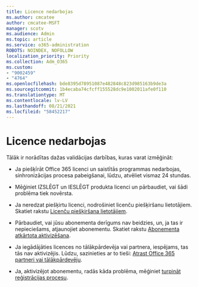 ```yaml
---
title: Licence nedarbojas
ms.author: cmcatee
author: cmcatee-MSFT
manager: scotv
ms.audience: Admin
ms.topic: article
ms.service: o365-administration
ROBOTS: NOINDEX, NOFOLLOW
localization_priority: Priority
ms.collection: Adm_O365
ms.custom:
- "9002459"
- "4764"
ms.openlocfilehash: bde8395d78951087e482848c823d985163b9de3a
ms.sourcegitcommit: 1b4ecaba74cfcff155528dc9e1002011afe0f110
ms.translationtype: MT
ms.contentlocale: lv-LV
ms.lasthandoff: 08/21/2021
ms.locfileid: "58452217"
---
```

# <a name="license-not-working"></a>Licence nedarbojas

Tālāk ir norādītas dažas validācijas darbības, kuras varat izmēģināt:

- Ja piešķīrāt Office 365 licenci un saistītās programmas nedarbojas, sinhronizācijas procesa pabeigšanai, lūdzu, atvēliet vismaz 24 stundas. 

- Mēģiniet IZSLĒGT un IESLĒGT produkta licenci un pārbaudiet, vai šādi problēma tiek novērsta. 

- Ja neredzat piešķirtu licenci, nodrošiniet licenču piešķiršanu lietotājiem. Skatiet rakstu [Licenču piešķiršana lietotājiem](https://docs.microsoft.com/microsoft-365/admin/manage/assign-licenses-to-users?view=o365-worldwide).

- Pārbaudiet, vai jūsu abonementa derīgums nav beidzies, un, ja tas ir nepieciešams, atjaunojiet abonementu. Skatiet rakstu [Abonementa atkārtota aktivizēšana](https://docs.microsoft.com/alchemyinsights/reactivate-your-subscription). 

- Ja iegādājāties licences no tālākpārdevēja vai partnera, iespējams, tas tās nav aktivizējis. Lūdzu, sazinieties ar to tieši: [Atrast Office 365 partneri vai tālākpārdevēju](https://docs.microsoft.com//microsoft-365/admin/manage/find-your-partner-or-reseller).

- Ja, aktivizējot abonementu, radās kāda problēma, mēģiniet [turpināt reģistrācijas procesu](https://go.microsoft.com/fwlink/?linkid=2126800).
